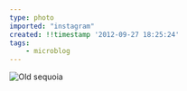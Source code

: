 ```yaml
---
type: photo
imported: "instagram"
created: !!timestamp '2012-09-27 18:25:24'
tags:
    - microblog
---
```

![Old sequoia](/media/images/photos/2012/09/6414c19c8185908bb702cfb9951f5899.jpg)

